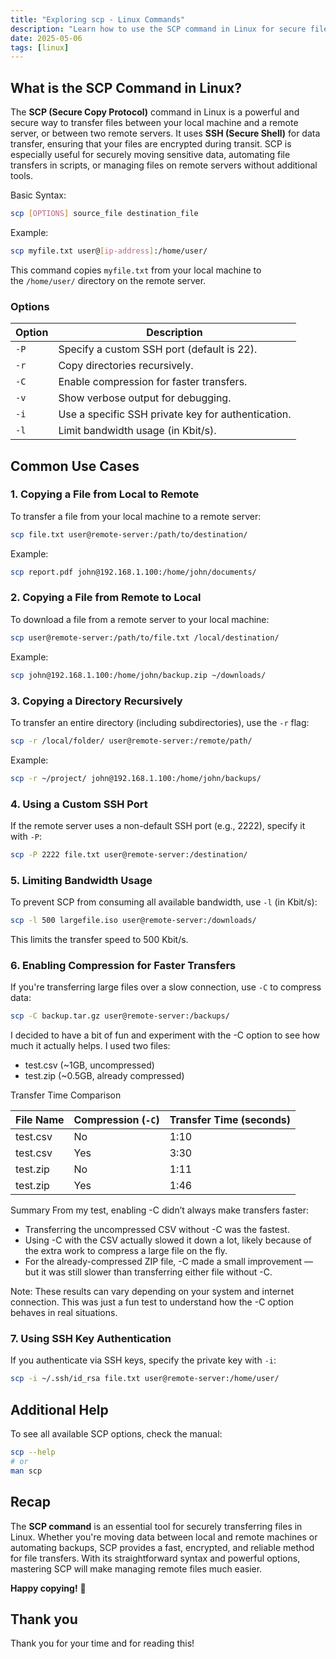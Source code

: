 ```yaml
---
title: "Exploring scp - Linux Commands"
description: "Learn how to use the SCP command in Linux for secure file transfers between local and remote systems. Master key options & practical examples! 🔐📁"
date: 2025-05-06
tags: [linux]
---
```


## **What is the SCP Command in Linux?**

The **SCP (Secure Copy Protocol)** command in Linux is a powerful and secure way to transfer files between your local machine and a remote server, or between two remote servers. It uses **SSH (Secure Shell)** for data transfer, ensuring that your files are encrypted during transit. SCP is especially useful for securely moving sensitive data, automating file transfers in scripts, or managing files on remote servers without additional tools.

Basic Syntax:

```bash
scp [OPTIONS] source_file destination_file
```

Example:

```bash
scp myfile.txt user@[ip-address]:/home/user/
```

This command copies `myfile.txt` from your local machine to the `/home/user/` directory on the remote server.

### Options

| **Option** | **Description** |
| --- | --- |
| `-P` | Specify a custom SSH port (default is 22). |
| `-r` | Copy directories recursively. |
| `-C` | Enable compression for faster transfers. |
| `-v` | Show verbose output for debugging. |
| `-i` | Use a specific SSH private key for authentication. |
| `-l` | Limit bandwidth usage (in Kbit/s). |

## Common Use Cases

### 1. Copying a File from Local to Remote

To transfer a file from your local machine to a remote server:

```bash
scp file.txt user@remote-server:/path/to/destination/
```

Example:

```bash
scp report.pdf john@192.168.1.100:/home/john/documents/
```

### 2. Copying a File from Remote to Local

To download a file from a remote server to your local machine:

```bash
scp user@remote-server:/path/to/file.txt /local/destination/
```

Example:

```bash
scp john@192.168.1.100:/home/john/backup.zip ~/downloads/
```

### 3. Copying a Directory Recursively

To transfer an entire directory (including subdirectories), use the `-r` flag:

```bash
scp -r /local/folder/ user@remote-server:/remote/path/
```

Example:

```bash
scp -r ~/project/ john@192.168.1.100:/home/john/backups/
```

### 4. Using a Custom SSH Port

If the remote server uses a non-default SSH port (e.g., 2222), specify it with `-P`:

```bash
scp -P 2222 file.txt user@remote-server:/destination/
```

### 5. Limiting Bandwidth Usage

To prevent SCP from consuming all available bandwidth, use `-l` (in Kbit/s):

```bash
scp -l 500 largefile.iso user@remote-server:/downloads/
```

This limits the transfer speed to 500 Kbit/s.

### 6. Enabling Compression for Faster Transfers

If you're transferring large files over a slow connection, use `-C` to compress data:

```bash
scp -C backup.tar.gz user@remote-server:/backups/
```

I decided to have a bit of fun and experiment with the -C option to see how much it actually helps. I used two files:

- test.csv (~1GB, uncompressed)
- test.zip (~0.5GB, already compressed)

Transfer Time Comparison

| File Name | Compression (`-C`) | Transfer Time (seconds) |
| --------- | ------------------ | ----------------------- |
| test.csv  | No                 |                    1:10 |
| test.csv  | Yes                |                    3:30 |
| test.zip  | No                 |                    1:11 |
| test.zip  | Yes                |                    1:46 |

Summary
From my test, enabling -C didn’t always make transfers faster:

- Transferring the uncompressed CSV without -C was the fastest.
- Using -C with the CSV actually slowed it down a lot, likely because of the extra work to compress a large file on the fly.
- For the already-compressed ZIP file, -C made a small improvement — but it was still slower than transferring either file without -C.

Note: These results can vary depending on your system and internet connection. This was just a fun test to understand how the -C option behaves in real situations.

### 7. Using SSH Key Authentication

If you authenticate via SSH keys, specify the private key with `-i`:

```bash
scp -i ~/.ssh/id_rsa file.txt user@remote-server:/home/user/
```

## Additional Help

To see all available SCP options, check the manual:

```bash
scp --help
# or
man scp
```

## Recap

The **SCP command** is an essential tool for securely transferring files in Linux. Whether you're moving data between local and remote machines or automating backups, SCP provides a fast, encrypted, and reliable method for file transfers. With its straightforward syntax and powerful options, mastering SCP will make managing remote files much easier.

**Happy copying!** 🚀

## Thank you

Thank you for your time and for reading this!
